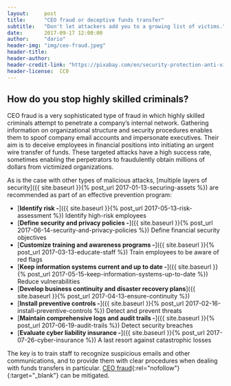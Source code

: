 ```yaml
---
layout:     post
title:      "CEO fraud or deceptive funds transfer"
subtitle:   "Don't let attackers add you to a growing list of victims."
date:       2017-09-17 12:00:00
author:     "dario"
header-img: "img/ceo-fraud.jpeg"
header-title:
header-author:
header-credit-link: "https://pixabay.com/en/security-protection-anti-virus-265130/"
header-license:  CC0
---
```


## How do you stop highly skilled criminals?
CEO fraud is a very sophisticated type of fraud in which highly skilled criminals attempt to penetrate a company’s internal network. Gathering information on organizational structure and security procedures enables them to spoof company email accounts and impersonate executives. Their aim is to deceive employees in financial positions into initiating an urgent wire transfer of funds. These targeted attacks have a high success rate, sometimes enabling the perpetrators to fraudulently obtain millions of dollars from victimized organizations.

As is the case with other types of malicious attacks, [multiple layers of security]({{ site.baseurl }}{% post_url 2017-01-13-securing-assets %}) are recommended as part of an effective prevention program:

* [**Identify risk -**]({{ site.baseurl }}{% post_url 2017-05-13-risk-assessment %})
	Identify high-risk employees
* [**Define security and privacy policies -**]({{ site.baseurl }}{% post_url 2017-06-14-security-and-privacy-policies %}) Define financial security objectives
* [**Customize training and awareness programs -**]({{ site.baseurl }}{% post_url 2017-03-13-educate-staff %})
Train employees to be aware of red flags
* [**Keep information systems current and up to date -**]({{ site.baseurl }}{% post_url 2017-05-15-keep-information-systems-up-to-date %}) Reduce vulnerabilities
* [**Develop business continuity and disaster recovery plans**]({{ site.baseurl }}{% post_url 2017-04-13-ensure-continuity %})
* [**Install preventive controls -**]({{ site.baseurl }}{% post_url 2017-02-16-install-preventive-controls %}) Detect and prevent threats
* [**Maintain comprehensive logs and audit trails -**]({{ site.baseurl }}{% post_url 2017-06-19-audit-trails %}) Detect security breaches
* [**Evaluate cyber liability insurance -**]({{ site.baseurl }}{% post_url 2017-07-26-cyber-insurance %}) A last resort against catastrophic losses

The key is to train staff to recognize suspicious emails and other communications, and to provide them with clear procedures when dealing with funds transfers in particular. [CEO fraud](https://www.canada.ca/en/competition-bureau/news/2017/06/show_them_who_s_thebossshutdownthefakeceoscam.html){:rel="nofollow"}{:target="_blank"} can be mitigated.
